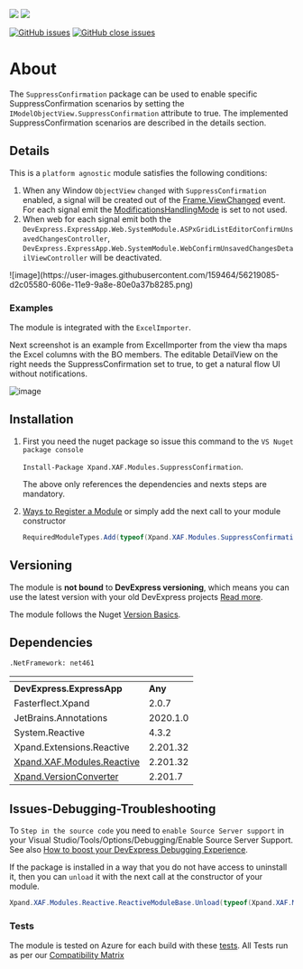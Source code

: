 ![](https://xpandshields.azurewebsites.net/nuget/v/Xpand.XAF.Modules.SuppressConfirmation.svg?&style=flat) ![](https://xpandshields.azurewebsites.net/nuget/dt/Xpand.XAF.Modules.SuppressConfirmation.svg?&style=flat)

[![GitHub issues](https://xpandshields.azurewebsites.net/github/issues/eXpandFramework/expand/SuppressConfirmation.svg)](https://github.com/eXpandFramework/eXpand/issues?utf8=%E2%9C%93&q=is%3Aissue+is%3Aopen+sort%3Aupdated-desc+label%3AStandalone_xaf_modules+SuppressConfirmation) [![GitHub close issues](https://xpandshields.azurewebsites.net/github/issues-closed/eXpandFramework/eXpand/SuppressConfirmation.svg)](https://github.com/eXpandFramework/eXpand/issues?utf8=%E2%9C%93&q=is%3Aissue+is%3Aclosed+sort%3Aupdated-desc+label%3AStandalone_XAF_Modules+SuppressConfirmation)
# About 

The `SuppressConfirmation` package can be used to enable specific SuppressConfirmation scenarios by setting the `IModelObjectView.SuppressConfirmation` attribute to true. The implemented SuppressConfirmation scenarios are described in the details section.


## Details
This is a `platform agnostic` module satisfies the following conditions:
1. When any Window `ObjectView` `changed` with `SuppressConfirmation` enabled, a signal will be created out of the [Frame.ViewChanged](https://docs.devexpress.com/eXpressAppFramework/DevExpress.ExpressApp.Frame.ViewChanged) event. For each signal emit the [ModificationsHandlingMode](https://docs.devexpress.com/eXpressAppFramework/DevExpress.ExpressApp.SystemModule.ModificationsController.ModificationsHandlingMode) is set to not used.
2. When web for each signal emit both the `DevExpress.ExpressApp.Web.SystemModule.ASPxGridListEditorConfirmUnsavedChangesController`, `DevExpress.ExpressApp.Web.SystemModule.WebConfirmUnsavedChangesDetailViewController` will be deactivated.
<twitter>
![image](https://user-images.githubusercontent.com/159464/56219085-d2c05580-606e-11e9-9a8e-80e0a37b8285.png)
</twitter>

### Examples
The module is integrated with the `ExcelImporter`.

Next screenshot is an example from ExcelImporter from the view tha maps the Excel columns with the BO members. The editable DetailView on the right needs the SuppressConfirmation set to true, to get a natural flow UI without notifications.

![image](https://user-images.githubusercontent.com/159464/55381194-238e6500-552b-11e9-8314-f1b1132d09f3.png)


## Installation 
1. First you need the nuget package so issue this command to the `VS Nuget package console` 

   `Install-Package Xpand.XAF.Modules.SuppressConfirmation`.

    The above only references the dependencies and nexts steps are mandatory.

2. [Ways to Register a Module](https://documentation.devexpress.com/eXpressAppFramework/118047/Concepts/Application-Solution-Components/Ways-to-Register-a-Module)
or simply add the next call to your module constructor
    ```cs
    RequiredModuleTypes.Add(typeof(Xpand.XAF.Modules.SuppressConfirmationModule));
    ```
## Versioning
The module is **not bound** to **DevExpress versioning**, which means you can use the latest version with your old DevExpress projects [Read more](https://github.com/eXpandFramework/XAF/tree/master/tools/Xpand.VersionConverter).

The module follows the Nuget [Version Basics](https://docs.microsoft.com/en-us/nuget/reference/package-versioning#version-basics).
## Dependencies
`.NetFramework: net461`

|<!-- -->|<!-- -->
|----|----
|**DevExpress.ExpressApp**|**Any**
|Fasterflect.Xpand|2.0.7
 |JetBrains.Annotations|2020.1.0
 |System.Reactive|4.3.2
 |Xpand.Extensions.Reactive|2.201.32
 |[Xpand.XAF.Modules.Reactive](https://github.com/eXpandFramework/DevExpress.XAF/tree/master/src/Modules/Xpand.XAF.Modules.Reactive)|2.201.32
 |[Xpand.VersionConverter](https://github.com/eXpandFramework/DevExpress.XAF/tree/master/tools/Xpand.VersionConverter)|2.201.7

## Issues-Debugging-Troubleshooting

To `Step in the source code` you need to `enable Source Server support` in your Visual Studio/Tools/Options/Debugging/Enable Source Server Support. See also [How to boost your DevExpress Debugging Experience](https://github.com/eXpandFramework/DevExpress.XAF/wiki/How-to-boost-your-DevExpress-Debugging-Experience#1-index-the-symbols-to-your-custom-devexpresss-installation-location).

If the package is installed in a way that you do not have access to uninstall it, then you can `unload` it with the next call at the constructor of your module.
```cs
Xpand.XAF.Modules.Reactive.ReactiveModuleBase.Unload(typeof(Xpand.XAF.Modules.SuppressConfirmation.SuppressConfirmationModule))
```

### Tests
The module is tested on Azure for each build with these [tests](https://github.com/eXpandFramework/Packages/tree/master/src/Tests/Xpand.XAF.s.SuppressConfirmation.SuppressConfirmation). 
All Tests run as per our [Compatibility Matrix](https://github.com/eXpandFramework/DevExpress.XAF#compatibility-matrix)

